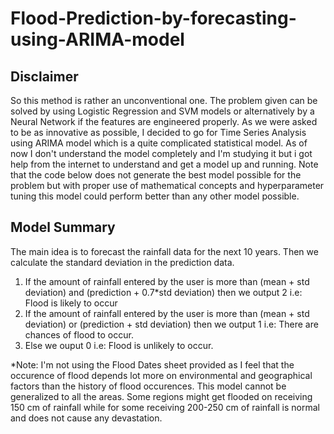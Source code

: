 # Flood-Prediction-by-forecasting-using-ARIMA-model

## Disclaimer
So this method is rather an unconventional one. The problem given can be solved by using Logistic Regression and SVM models or alternatively by a Neural Network if the features are engineered properly. As we were asked to be as innovative as possible, I decided to go for Time Series Analysis using ARIMA model which is a quite complicated statistical model. As of now I don't understand the model completely and I'm studying it but i got help from the internet to understand and get a model up and running. Note that the code below does not generate the best model possible for the problem but with proper use of mathematical concepts and hyperparameter tuning this model could perform better than any other model possible.

## Model Summary
The main idea is to forecast the rainfall data for the next 10 years.
Then we calculate the standard deviation in the prediction data.
1. If the amount of rainfall entered by the user is more than (mean + std deviation) and (prediction + 0.7*std deviation) then we output 2 i.e: Flood is likely to occur
2. If the amount of rainfall entered by the user is more than (mean + std deviation) or (prediction + std deviation) then we output 1 i.e: There are chances of flood to occur.
3. Else we ouput 0 i.e: Flood is unlikely to occur.

*Note: I'm not using the Flood Dates sheet provided as I feel that the occurence of flood depends lot more on environmental and geographical factors than the history of flood occurences. This model cannot be generalized to all the areas. Some regions might get flooded on receiving 150 cm of rainfall while for some receiving 200-250 cm of rainfall is normal and does not cause any devastation.
